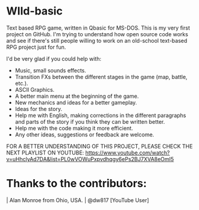 # WIld-basic

Text based RPG game, written in Qbasic for MS-DOS. This is my very first project on GitHub. I'm trying to understand how open source code works and see if there's still people willing to work on an old-school text-based RPG project just for fun.

I'd be very glad if you could help with: 

- Music, small sounds effects.
- Transition FXs between the different stages in the game (map, battle, etc.).
- ASCII Graphics.
- A better main menu at the beginning of the game.
- New mechanics and ideas for a better gameplay.
- Ideas for the story.
- Help me with English, making corrections in the different paragraphs and parts of the story if you think they can be written better.
- Help me with the code making it more efficient.
- Any other ideas, suggestions or feedback are welcome.  

FOR A BETTER UNDERSTANDING OF THIS PROJECT, PLEASE CHECK THE NEXT PLAYLIST ON YOUTUBE: 
https://www.youtube.com/watch?v=uHhclyAd7DA&list=PL0wVOWuPxpvdhqgy6ePs2BJ7XVA8eOmI5

Thanks to the contributors:
===========================

| Alan Monroe from Ohio, USA.
| @dw817 [YouTube User]

